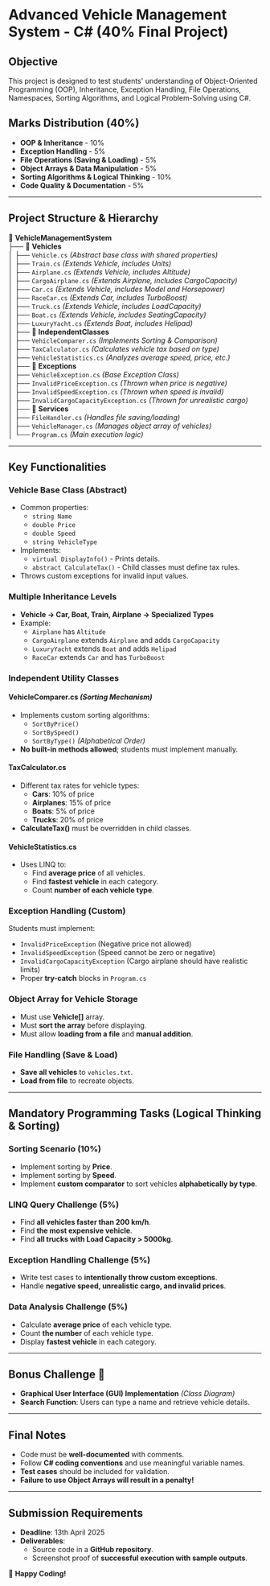 # Advanced Vehicle Management System - C# (40% Final Project)

## **Objective**

This project is designed to test students' understanding of Object-Oriented Programming (OOP), Inheritance, Exception Handling, File Operations, Namespaces, Sorting Algorithms, and Logical Problem-Solving using C#.

## **Marks Distribution (40%)**

- **OOP & Inheritance** - 10%
- **Exception Handling** - 5%
- **File Operations (Saving & Loading)** - 5%
- **Object Arrays & Data Manipulation** - 5%
- **Sorting Algorithms & Logical Thinking** - 10%
- **Code Quality & Documentation** - 5%

---

## **Project Structure & Hierarchy**

📂 **VehicleManagementSystem**  
├── 📁 **Vehicles**  
│   ├── `Vehicle.cs` *(Abstract base class with shared properties)*  
│   ├── `Train.cs` *(Extends Vehicle, includes Units)*  
│   ├── `Airplane.cs` *(Extends Vehicle, includes Altitude)*  
│   ├── `CargoAirplane.cs` *(Extends Airplane, includes CargoCapacity)*  
│   ├── `Car.cs` *(Extends Vehicle, includes Model and Horsepower)*  
│   ├── `RaceCar.cs` *(Extends Car, includes TurboBoost)*  
│   ├── `Truck.cs` *(Extends Vehicle, includes LoadCapacity)*  
│   ├── `Boat.cs` *(Extends Vehicle, includes SeatingCapacity)*  
│   ├── `LuxuryYacht.cs` *(Extends Boat, includes Helipad)*  
│
├── 📁 **IndependentClasses**  
│   ├── `VehicleComparer.cs` *(Implements Sorting & Comparison)*  
│   ├── `TaxCalculator.cs` *(Calculates vehicle tax based on type)*  
│   ├── `VehicleStatistics.cs` *(Analyzes average speed, price, etc.)*  
│
├── 📁 **Exceptions**  
│   ├── `VehicleException.cs` *(Base Exception Class)*  
│   ├── `InvalidPriceException.cs` *(Thrown when price is negative)*  
│   ├── `InvalidSpeedException.cs` *(Thrown when speed is invalid)*  
│   ├── `InvalidCargoCapacityException.cs` *(Thrown for unrealistic cargo)*  
│
├── 📁 **Services**  
│   ├── `FileHandler.cs` *(Handles file saving/loading)*  
│   ├── `VehicleManager.cs` *(Manages object array of vehicles)*  
│
└── `Program.cs` *(Main execution logic)*  

---

## **Key Functionalities**

### **Vehicle Base Class (Abstract)**

- Common properties:
  - `string Name`
  - `double Price`
  - `double Speed`
  - `string VehicleType`
- Implements:
  - `virtual DisplayInfo()` - Prints details.
  - `abstract CalculateTax()` - Child classes must define tax rules.
- Throws custom exceptions for invalid input values.

### **Multiple Inheritance Levels**

- **Vehicle → Car, Boat, Train, Airplane → Specialized Types**
- Example:
  - `Airplane` has `Altitude`
  - `CargoAirplane` extends `Airplane` and adds `CargoCapacity`
  - `LuxuryYacht` extends `Boat` and adds `Helipad`
  - `RaceCar` extends `Car` and has `TurboBoost`

### **Independent Utility Classes**

#### **VehicleComparer.cs** *(Sorting Mechanism)*

- Implements custom sorting algorithms:
  - `SortByPrice()`
  - `SortBySpeed()`
  - `SortByType()` *(Alphabetical Order)*
- **No built-in methods allowed**; students must implement manually.

#### **TaxCalculator.cs**

- Different tax rates for vehicle types:
  - **Cars**: 10% of price
  - **Airplanes**: 15% of price
  - **Boats**: 5% of price
  - **Trucks**: 20% of price
- **CalculateTax()** must be overridden in child classes.

#### **VehicleStatistics.cs**

- Uses LINQ to:
  - Find **average price** of all vehicles.
  - Find **fastest vehicle** in each category.
  - Count **number of each vehicle type**.

### **Exception Handling (Custom)**

Students must implement:

- `InvalidPriceException` (Negative price not allowed)
- `InvalidSpeedException` (Speed cannot be zero or negative)
- `InvalidCargoCapacityException` (Cargo airplane should have realistic limits)
- Proper **try-catch** blocks in `Program.cs`

### **Object Array for Vehicle Storage**

- Must use **Vehicle[]** array.
- Must **sort the array** before displaying.
- Must allow **loading from a file** and **manual addition**.

### **File Handling (Save & Load)**

- **Save all vehicles** to `vehicles.txt`.
- **Load from file** to recreate objects.

---

## **Mandatory Programming Tasks (Logical Thinking & Sorting)**

### **Sorting Scenario (10%)**

- Implement sorting by **Price**.
- Implement sorting by **Speed**.
- Implement **custom comparator** to sort vehicles **alphabetically by type**.

### **LINQ Query Challenge (5%)**

- Find **all vehicles faster than 200 km/h**.
- Find **the most expensive vehicle**.
- Find **all trucks with Load Capacity > 5000kg**.

### **Exception Handling Challenge (5%)**

- Write test cases to **intentionally throw custom exceptions**.
- Handle **negative speed, unrealistic cargo, and invalid prices**.

### **Data Analysis Challenge (5%)**

- Calculate **average price** of each vehicle type.
- Count **the number** of each vehicle type.
- Display **fastest vehicle** in each category.

---

## **Bonus Challenge** 🎯

- **Graphical User Interface (GUI) Implementation** *(Class Diagram)*
- **Search Function**: Users can type a name and retrieve vehicle details.

---

## **Final Notes**

- Code must be **well-documented** with comments.
- Follow **C# coding conventions** and use meaningful variable names.
- **Test cases** should be included for validation.
- **Failure to use Object Arrays will result in a penalty!**

---

## **Submission Requirements**

- **Deadline**: 13th April 2025
- **Deliverables**:
  - Source code in a **GitHub repository**.
  - Screenshot proof of **successful execution with sample outputs**.

🚀 **Happy Coding!**
